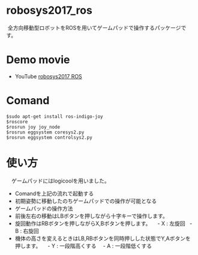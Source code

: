 # robosys2017_ros
  全方向移動型ロボットをROSを用いてゲームパッドで操作するパッケージです。

# Demo movie
- YouTube
[robosys2017 ROS](https://youtu.be/I-pDHkgffcA)

# Comand
```
$sudo apt-get install ros-indigo-joy
$roscore
$rosrun joy joy_node
$rosrun eggsystem coresys2.py
$rosrun eggsystem controlsys2.py
```
# 使い方
　ゲームパッドにはlogicoolを用いました。
- Comandを上記の流れで起動する
- 初期姿勢に移動したのちゲームパッドでの操作が可能となる
- ゲームパッドの操作方法
 - 前後左右の移動はLBボタンを押しながら十字キーで操作します。
 - 旋回動作はRBボタンを押しながらX,Bボタンを押します。
 　- X : 左旋回
   - B : 右旋回
 - 機体の高さを変えるときはLB,RBボタンを同時押しした状態でY,Aボタンを押します。
 　- Y : 一段階高くする
 　- A : 一段階低くする
